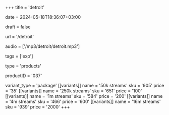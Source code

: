 +++
title = 'detroit'

date = 2024-05-18T18:36:07+03:00

draft = false

url = '/detroit'

audio = ['/mp3/detroit/detroit.mp3']

tags = ['exp']

type = 'products'

productID = '037'

variant_type = 'package'
[[variants]]
name = '50k streams'
sku = '905'
price = '35'
[[variants]]
name = '250k streams'
sku = '651'
price = '100'
[[variants]]
name = '1m streams'
sku = '584'
price = '200'
[[variants]]
name = '4m streams'
sku = '466'
price = '600'
[[variants]]
name = '16m streams'
sku = '939'
price = '2000'
+++
